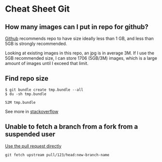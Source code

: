 # Cheat Sheet Git

## How many images can I put in repo for github?

[Github](https://docs.github.com/en/repositories/working-with-files/managing-large-files/about-large-files-on-github#repository-size-limits) recommends repo to have size ideally less than 1 GB, and less than 5GB is strongly recommended.

Looking at existing images in this repo, an jpg is in average 3M. If I use the 5GB recommended size, I can store 1706 (5GB/3M) images, which is a large amount of images until I exceed that limit.

## Find repo size

```
$ git bundle create tmp.bundle --all
$ du -sh tmp.bundle

52M	tmp.bundle

```

See more in [stackoverflow](https://stackoverflow.com/questions/8185276/find-size-of-git-repository)

## Unable to fetch a branch from a fork from a suspended user

[Use the pull request directly](https://docs.github.com/en/pull-requests/collaborating-with-pull-requests/reviewing-changes-in-pull-requests/checking-out-pull-requests-locally)

`git fetch upstream pull/123/head:new-branch-name`
